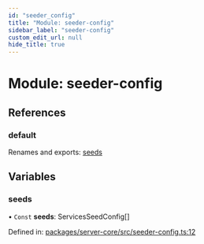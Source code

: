 ```yaml
---
id: "seeder_config"
title: "Module: seeder-config"
sidebar_label: "seeder-config"
custom_edit_url: null
hide_title: true
---
```


# Module: seeder-config

## References

### default

Renames and exports: [seeds](seeder_config.md#seeds)

## Variables

### seeds

• `Const` **seeds**: ServicesSeedConfig[]

Defined in: [packages/server-core/src/seeder-config.ts:12](https://github.com/xr3ngine/xr3ngine/blob/2d83606b6/packages/server-core/src/seeder-config.ts#L12)

